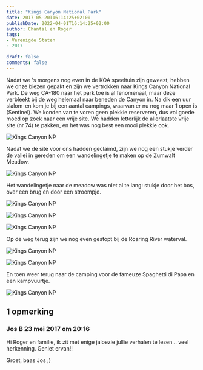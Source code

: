 ```yaml
---
title: "Kings Canyon National Park"
date: 2017-05-20T16:14:25+02:00
publishDate: 2022-04-01T16:14:25+02:00
author: Chantal en Roger
tags:
- Verenigde Staten
- 2017

draft: false
comments: false
---
```


Nadat we 's morgens nog even in de KOA speeltuin zijn geweest, hebben we onze biezen gepakt en zijn we vertrokken naar Kings Canyon National Park. De weg CA-180 naar het park toe is al fenomenaal, maar deze verbleekt bij de weg helemaal naar beneden de Canyon in. Na dik een uur slalom-en kom je bij een aantal campings, waarvan er nu nog maar 1 open is (Sentinel). We konden van te voren geen plekkie reserveren, dus vol goede moed op zoek naar een vrije site. We hadden letterlijk de allerlaatste vrije site (nr 74) te pakken, en het was nog best een mooi plekkie ook.

![Kings Canyon NP](./images/IMG_06784.jpg)

Nadat we de site voor ons hadden geclaimd, zijn we nog een stukje verder de vallei in gereden om een wandelingetje te maken op de Zumwalt Meadow.

![Kings Canyon NP](./images/IMG_06694.jpg)

Het wandelingetje naar de meadow was niet al te lang: stukje door het bos, over een brug en door een stroompje.

![Kings Canyon NP](./images/IMG_06734.jpg)

![Kings Canyon NP](./images/IMG_07594.jpg)

![Kings Canyon NP](./images/IMG_07474.jpg)

Op de weg terug zijn we nog even gestopt bij de Roaring River waterval.

![Kings Canyon NP](./images/IMG_07764.jpg)

![Kings Canyon NP](./images/IMG_07784.jpg)

En toen weer terug naar de camping voor de fameuze Spaghetti di Papa en een kampvuurtje.

![Kings Canyon NP](./images/IMG_07854.jpg)

## 1 opmerking

### Jos B 23 mei 2017 om 20:16

Hi Roger en familie, ik zit met enige jaloezie jullie verhalen te lezen... veel herkenning. Geniet ervan!!

Groet, baas Jos ;)
